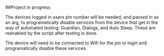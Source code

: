 ##Project in progress

The devices logged in users pin number will be needed, and passed in as an arg, to programatically disable services from the device that get in the way of automated testing: Guardian, Dialogs, and Auto Sleep. These are reenabled by the script after testing is done.

The device will need to be connected to Wifi for the pin to login and programatically disable these services.
